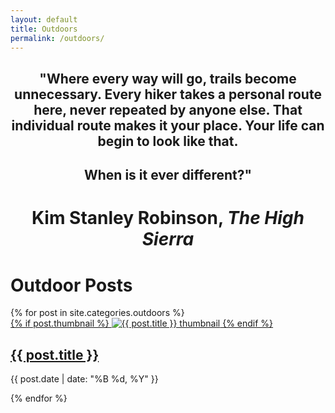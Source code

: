 ```yaml
---
layout: default
title: Outdoors
permalink: /outdoors/
---
```


<h2 style="text-align: center;">"Where every way will go, trails become unnecessary. Every hiker takes a personal route here, never repeated by anyone else. That individual route makes it your place. Your life can begin to look like that. </h2>
<h2 style="text-align: center;">When is it ever different?"</h2>

<h1 style="text-align: center;">Kim Stanley Robinson, <em>The High Sierra</em></h1>

# Outdoor Posts
<div class="post-grid">
  {% for post in site.categories.outdoors %}
    <div class="post-item">
      <a href="{{ post.url }}">
        {% if post.thumbnail %}
          <img src="{{ post.thumbnail }}" alt="{{ post.title }} thumbnail">
        {% endif %}
        <h2>{{ post.title }}</h2>
      </a>
      <p>{{ post.date | date: "%B %d, %Y" }}</p>
    </div>
  {% endfor %}
</div>